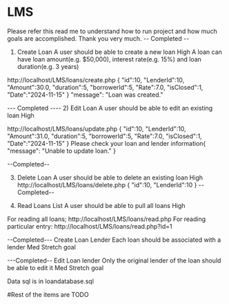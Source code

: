 # LMS
Please refer this read me to understand how to run project and how much goals are accomplished. Thank you very much.
-- Completed -- 
1) Create Loan
A user should be able to create a new loan
High
A loan can have loan amount(e.g. $50,000), interest rate(e.g. 15%) and loan duration(e.g. 3 years)

http://localhost/LMS/loans/create.php
{
    "id":10,
    "LenderId":10,
    "Amount":30.0,
    "duration":5,
    "borrowerId":5,
    "Rate":7.0,
    "isClosed":1,
    "Date":"2024-11-15"
}
    "message": "Loan was created."

--- Completed ---- 
2) Edit Loan
A user should be able to edit an existing loan
High

http://localhost/LMS/loans/update.php
{
    "id":10,
    "LenderId":10,
    "Amount":31.0,
    "duration":5,
    "borrowerId":5,
    "Rate":7.0,
    "isClosed":1,
    "Date":"2024-11-15"
}
Please check your loan and lender information{
    "message": "Unable to update loan."
}

--Completed--

3) Delete Loan
A user should be able to delete an existing loan
High
http://localhost/LMS/loans/delete.php
{
    "id":10,
    "LenderId":10 
}
--Completed--

4) Read Loans List
A user should be able to pull all loans
High

For reading all loans;
http://localhost/LMS/loans/read.php
For reading particular entry:
http://localhost/LMS/loans/read.php?id=1

--Completed---
Create Loan Lender
Each loan should be associated with a lender
Med
Stretch goal

---Completed--
Edit Loan lender
Only the original lender of the loan should be able to edit it
Med
Stretch goal

Data sql is in loandatabase.sql

#Rest of the items are TODO


